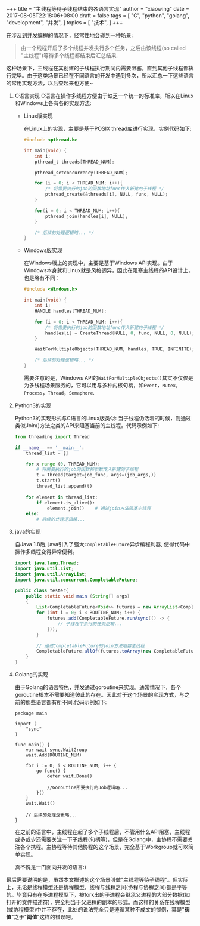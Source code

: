 +++
title = "主线程等待子线程结束的各语言实现"
author = "xiaowing"
date = 2017-08-05T22:18:06+08:00
draft = false
tags =  [
    "C",
    "python",
    "golang",
    "development",
    "并发",
    ]
topics = [
    "技术",
]
+++

在涉及到并发编程的情况下，经常性地会碰到一种场景:

> 由一个线程开启了多个线程并发执行多个任务，之后由该线程(so called "主线程")等待多个线程都结束后汇总结果.

这种场景下，主线程在其创建的子线程执行期间内需要阻塞，直到其他子线程都执行完毕。由于这类场景已经在不同语言的开发中遇到多次，所以汇总一下这些语言的常用实现方法，以后查起来也方便~

<!--more-->

1. C语言实现
C语言在操作多线程方便由于缺乏一个统一的标准库，所以在Linux和Windows上各有各的实现方法:

    * Linux版实现
    
        在Linux上的实现，主要是基于POSIX thread库进行实现，实例代码如下:

        ````c
        #include <pthread.h>

        int main(void) {
            int i;
            pthread_t threads[THREAD_NUM];

            pthread_setconcurrency(THREAD_NUM);

            for (i = 0; i < THREAD_NUM; i++){
                /* 将需要执行的job的函数地址func传入新建的子线程 */
                pthread_create(&threads[i], NULL, func, NULL);
            }

            for(i = 0; i < THREAD_NUM; i++){
                pthread_join(handles[i], NULL);
            }

            /* 后续的处理逻辑略... */
        }
        ````

    * Windows版实现

        在Windows版上的实现中，主要是基于Windows API实现。由于Windows本身就和Linux就是风格迥异，因此在阻塞主线程的API设计上，也是略有不同：

        ````c
        #include <Windows.h>

        int main(void) {
            int i;
            HANDLE handles[THREAD_NUM];

            for (i = 0; i < THREAD_NUM; i++){
                /* 将需要执行的job的函数地址func传入新建的子线程 */
                handles[i] = CreateThread(NULL, 0, func, NULL, 0, NULL);
            }

            WaitForMultipleObjects(THREAD_NUM, handles, TRUE, INFINITE);

            /* 后续的处理逻辑略... */
        }
        ````

        需要注意的是，Windows API的`WaitForMultipleObjects()`其实不仅仅是为多线程场景服务的，它可以用与多种内核句柄，如`Event`，`Mutex`，`Process`，`Thread`，`Semaphore`.

2. Python3的实现

    Python3的实现形式与C语言的Linux版类似: 当子线程仍活着的时候，则通过类似Join()方法之类的API来阻塞当前的主线程。代码示例如下:

    ````python
    from threading import Thread

    if __name__ == '__main__':
        thread_list = []

        for x range (0, THREAD_NUM):
            # 将需要执行的job的函数和参数传入新建的子线程
            t = Thread(target=job_func, args=(job_args,))
            t.start()
            thread_list.append(t)
        
        for element in thread_list:
            if element.is_alive():
                element.join()    # 通过join方法阻塞主线程
        else:
            # 后续的处理逻辑略...
    ````
3. java的实现

    自Java 1.8后, java引入了强大`CompletableFuture`异步编程利器, 使得代码中操作多线程变得异常便利。

    ````java
    import java.lang.Thread;
    import java.util.List;
    import java.util.ArrayList;
    import java.util.concurrent.CompletableFuture;

    public class tester{
        public static void main (String[] args)
	    {
		    List<CompletableFuture<Void>> futures = new ArrayList<CompletableFuture<Void>>(ROUTINE_NUM);
		    for (int i = 0; i < ROUTINE_NUM; i++) {
		        futures.add(CompletableFuture.runAsync(() -> {
		            // 子线程中执行的任务逻辑...
		        }));
		    }

            // 通过CompletableFuture的join方法阻塞主线程
		    CompletableFuture.allOf(futures.toArray(new CompletableFuture[0])).join();
	    }
    }
    ````

4. Golang的实现

    由于Golang的语言特色，并发通过goroutine来实现。通常情况下，各个goroutine根本不需要知道彼此的存在。因此对于这个场景的实现方式，与之前的那些语言都有所不同.代码示例如下:

    ````
    package main
    
    import (
        "sync"
    )

    func main() {
        var wait sync.WaitGroup
        wait.Add(ROUTINE_NUM)

        for i := 0; i < ROUTINE_NUM; i++ {
            go func() {
                defer wait.Done()

                //Goroutine所要执行的Job逻辑略...
            }()
        }
        wait.Wait()

        // 后续的处理逻辑略...
    }
    ````

    在之前的语言中，主线程在起了多个子线程后，不管用什么API阻塞，主线程或多或少还需要关注一下子线程(句柄等)，但是在Golang中，主协程不需要关注各个携程。主协程等待其他协程的这个场景，完全基于Workgroup就可以简单实现。

    真不愧是一门面向并发的语言:)

最后需要说明的是，虽然本文描述的这个场景叫做"主线程等待子线程"。但实际上，无论是线程模型还是协程模型，线程与线程之间(协程与协程之间)都是平等的。毕竟只有在多进程模型下，被fork出的子进程会继承父进程的大部分数据(如打开的文件描述符)，完全相当于父进程的副本的形式。而这样的关系在线程模型(或协程模型)中并不存在，此处的说法完全只是遵循某种不成文的惯例，算是"**阀值**"之于"**阈值**"这样的错误吧。

